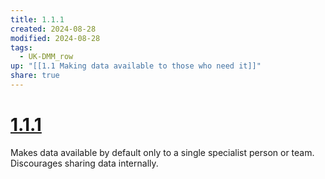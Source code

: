 ```yaml
---
title: 1.1.1
created: 2024-08-28
modified: 2024-08-28
tags:
  - UK-DMM_row
up: "[[1.1 Making data available to those who need it]]"
share: true
---
```

# [1.1.1](1.1.1.md)

Makes data available by default only to a single specialist person or team. Discourages sharing data internally.
